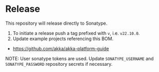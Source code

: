 # Release

This repository will release directly to Sonatype.

1. To initiate a release push a tag prefixed with `v`, i.e. `v22.10.0`.
1. Update example projects referencing this BOM.
  * https://github.com/akka/akka-platform-guide

NOTE: User sonatype tokens are used. Update `SONATYPE_USERNAME` and `SONATYPE_PASSWORD` repository secrets if necessary.